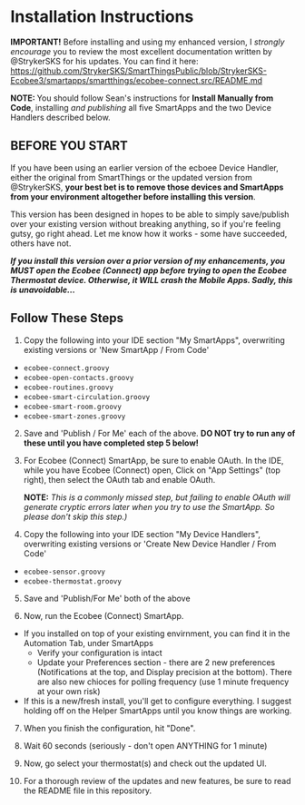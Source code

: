 Installation Instructions
=========================
<b>IMPORTANT!</b> Before installing and using my enhanced version, I <i>strongly encourage</i> you to review the most excellent documentation written by @StrykerSKS for his updates. You can find it here: https://github.com/StrykerSKS/SmartThingsPublic/blob/StrykerSKS-Ecobee3/smartapps/smartthings/ecobee-connect.src/README.md

<b>NOTE: </b> You should follow Sean's instructions for <b>Install Manually from Code</b>, installing <i>and publishing</i> all five SmartApps and the two Device Handlers described below.

BEFORE YOU START
----------------
If you have been using an earlier version of the ecboee Device Handler, either the original from SmartThings or the 
updated version from @StrykerSKS, <b>your best bet is to remove those devices and SmartApps from your environment altogether
before installing this version</b>.

This version has been designed in hopes to be able to simply save/publish over your existing version without 
breaking anything, so if you're feeling gutsy, go right ahead. Let me know how it works - some have succeeded, others have not.

<b><i>If you install this version over a prior version of my enhancements, you MUST open the Ecobee (Connect) app before trying to open 
the Ecobee Thermostat device. Otherwise, it WILL crash the Mobile Apps. Sadly, this is unavoidable...</i></b>

Follow These Steps
------------------

1. Copy the following into your IDE section "My SmartApps", overwriting existing versions or 'New SmartApp / From Code'
  * <code>ecobee-connect.groovy</code>
  * <code>ecobee-open-contacts.groovy</code>
  * <code>ecobee-routines.groovy</code>
  * <code>ecobee-smart-circulation.groovy</code>
  * <code>ecobee-smart-room.groovy</code>
  * <code>ecobee-smart-zones.groovy</code>
  
2. Save and 'Publish / For Me' each of the above. 
<b>DO NOT try to run any of these until you have completed step 5 below!</b>

3. For Ecobee (Connect) SmartApp, be sure to enable OAuth. In the IDE, while you have Ecobee (Connect) open, Click on "App Settings" (top right), then select the OAuth tab and enable OAuth. 

   <b>NOTE:</b> <i>This is a commonly missed step, but failing to enable OAuth will generate cryptic errors later when you try to use the SmartApp. So please don't skip this step.)</i>

4. Copy the following into your IDE section "My Device Handlers", overwriting existing versions or 'Create New Device Handler / From Code'
  * <code>ecobee-sensor.groovy</code>
  * <code>ecobee-thermostat.groovy</code>

5. Save and 'Publish/For Me' both of the above

6. Now, run the Ecobee (Connect) SmartApp. 
  * If you installed on top of your existing envirnment, you can find it in the Automation Tab, under SmartApps
    * Verify your configuration is intact
    * Update your Preferences section - there are 2 new preferences (Notifications at the top, and Display precision at 
    the bottom). 
    There are also new chioces for polling frequency (use 1 minute frequency at your own risk)
  * If this is a new/fresh install, you'll get to configure everything. I suggest holding off on the Helper SmartApps until 
  you know things are working.
  
7. When you finish the configuration, hit "Done".

8. Wait 60 seconds (seriously - don't open ANYTHING for 1 minute)

9. Now, go select your thermostat(s) and check out the updated UI.

10. For a thorough review of the updates and new features, be sure to read the README file in this repository.
